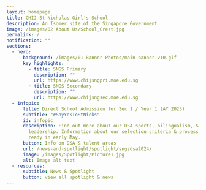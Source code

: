 ```yaml
---
layout: homepage
title: CHIJ St Nicholas Girl's School
description: An Isomer site of the Singapore Government
image: /images/02 About Us/School_Crest.jpg
permalink: /
notification: ""
sections:
  - hero:
      background: /images/01 Banner Photos/main banner v10.gif
      key_highlights:
        - title: SNGS Primary
          description: ""
          url: https://www.chijsngpri.moe.edu.sg
        - title: SNGS Secondary
          description: ""
          url: https://www.chijsngsec.moe.edu.sg
  - infopic:
      title: Direct School Admission for Sec 1 / Year 1 (AY 2025)
      subtitle: "#SayYesToStNicks"
      id: infopic
      description: Find out more about our DSA sports, bilingualism, STEM &
        leadership. Information about our selection criteria & process will be
        ready in early May.
      button: Info on DSA & talent areas
      url: /news-and-spotlight/spotlight/sngsdsa2024/
      image: /images/Spotlight/Picture1.jpg
      alt: Image alt text
  - resources:
      subtitle: News & Spotlight
      button: view all spotlight & news
---
```

